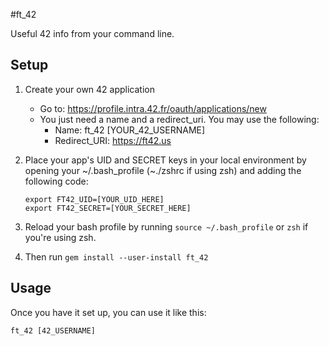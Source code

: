 #ft_42

Useful 42 info from your command line.

## Setup

1. Create your own 42 application
	- Go to: https://profile.intra.42.fr/oauth/applications/new
	- You just need a name and a redirect_uri. You may use the following:
		- Name: ft_42 [YOUR_42_USERNAME]
		- Redirect_URI: https://ft42.us

2. Place your app's UID and SECRET keys in your local environment by opening your ~/.bash_profile (~./zshrc if using zsh) and adding the following code:

	```shell
	export FT42_UID=[YOUR_UID_HERE]
	export FT42_SECRET=[YOUR_SECRET_HERE]
	```

3. Reload your bash profile by running `source ~/.bash_profile` or `zsh` if you're using zsh.

4. Then run `gem install --user-install ft_42`

## Usage

Once you have it set up, you can use it like this:

```shell
ft_42 [42_USERNAME]
```
